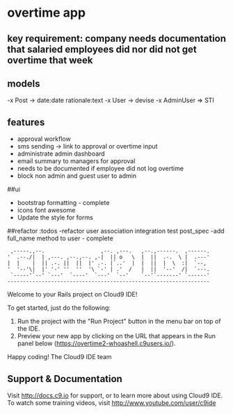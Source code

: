 # overtime app

## key requirement: company needs documentation that salaried employees did nor did not get overtime that week

## models
-x Post -> date:date rationale:text
-x User -> devise
-x AdminUser => STI

## features
- approval workflow
- sms sending -> link to approval or overtime input
- administrate admin dashboard
- email summary to managers for approval
- needs to be documented if employee did not log overtime
- block non admin and guest user to admin

##ui
- bootstrap formatting - complete
- icons font awesome
- Update the style for forms

##refactor :todos
-refactor user association integration test post_spec
-add full_name method to user - complete



     ,-----.,--.                  ,--. ,---.   ,--.,------.  ,------.
    '  .--./|  | ,---. ,--.,--. ,-|  || o   \  |  ||  .-.  \ |  .---'
    |  |    |  || .-. ||  ||  |' .-. |`..'  |  |  ||  |  \  :|  `--, 
    '  '--'\|  |' '-' ''  ''  '\ `-' | .'  /   |  ||  '--'  /|  `---.
     `-----'`--' `---'  `----'  `---'  `--'    `--'`-------' `------'
    ----------------------------------------------------------------- 


Welcome to your Rails project on Cloud9 IDE!

To get started, just do the following:

1. Run the project with the "Run Project" button in the menu bar on top of the IDE.
2. Preview your new app by clicking on the URL that appears in the Run panel below (https://overtime2-whoashell.c9users.io/).

Happy coding!
The Cloud9 IDE team


## Support & Documentation

Visit http://docs.c9.io for support, or to learn more about using Cloud9 IDE. 
To watch some training videos, visit http://www.youtube.com/user/c9ide
